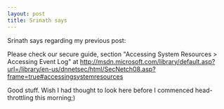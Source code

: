 ```yaml
---
layout: post
title: Srinath says
---
```

Srinath says regarding my previous post:

Please check our secure guide, section "Accessing System Resources &gt; Accessing Event Log" at http://msdn.microsoft.com/library/default.asp?url=/library/en-us/dnnetsec/html/SecNetch08.asp?frame=true#accessingsystemresources

Good stuff. Wish I had thought to look here before I commenced head-throttling this morning;)